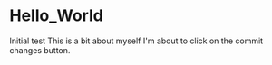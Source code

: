 # Hello_World
Initial test
This is a bit about myself I'm about to click on the commit changes button.
